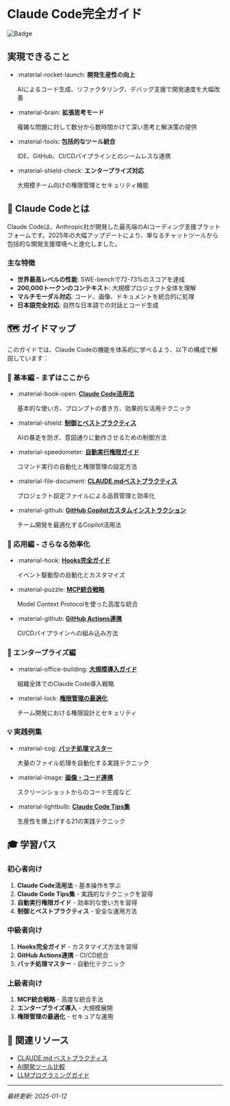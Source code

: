 # Claude Code完全ガイド

![Badge](https://img.shields.io/badge/AI-Claude_Code-blue.svg)

## 実現できること

<div class="grid cards" markdown>

-   :material-rocket-launch: **開発生産性の向上**
    
    AIによるコード生成、リファクタリング、デバッグ支援で開発速度を大幅改善

-   :material-brain: **拡張思考モード**
    
    複雑な問題に対して数分から数時間かけて深い思考と解決策の提供

-   :material-tools: **包括的なツール統合**
    
    IDE、GitHub、CI/CDパイプラインとのシームレスな連携

-   :material-shield-check: **エンタープライズ対応**
    
    大規模チーム向けの権限管理とセキュリティ機能

</div>

## 📖 Claude Codeとは

Claude Codeは、Anthropic社が開発した最先端のAIコーディング支援プラットフォームです。2025年の大幅アップデートにより、単なるチャットツールから包括的な開発支援環境へと進化しました。

### 主な特徴

- **世界最高レベルの性能**: SWE-benchで72-73%のスコアを達成
- **200,000トークンのコンテキスト**: 大規模プロジェクト全体を理解
- **マルチモーダル対応**: コード、画像、ドキュメントを統合的に処理
- **日本語完全対応**: 自然な日本語での対話とコード生成

## 🗺️ ガイドマップ

このガイドでは、Claude Codeの機能を体系的に学べるよう、以下の構成で解説しています：

### 🎯 基本編 - まずはここから

<div class="grid cards" markdown>

-   :material-book-open: **[Claude Code活用法](./claude-code-best-practices.md)**
    
    基本的な使い方、プロンプトの書き方、効果的な活用テクニック

-   :material-shield: **[制御とベストプラクティス](./claude-code-control-best-practices.md)**
    
    AIの暴走を防ぎ、意図通りに動作させるための制御方法

-   :material-speedometer: **[自動実行権限ガイド](./claude-code-auto-permission-guide.md)**
    
    コマンド実行の自動化と権限管理の設定方法

-   :material-file-document: **[CLAUDE.mdベストプラクティス](./claude-md-best-practices.md)**
    
    プロジェクト設定ファイルによる品質管理と効率化

-   :material-github: **[GitHub Copilotカスタムインストラクション](./github-copilot-custom-instructions-guide.md)**
    
    チーム開発を最適化するCopilot活用法

</div>

### 🚀 応用編 - さらなる効率化

<div class="grid cards" markdown>

-   :material-hook: **[Hooks完全ガイド](./claude-code-hooks-guide.md)**
    
    イベント駆動型の自動化とカスタマイズ

-   :material-puzzle: **[MCP統合戦略](./claude-code-mcp-integration.md)**
    
    Model Context Protocolを使った高度な統合

-   :material-github: **[GitHub Actions連携](./claude-code-github-actions.md)**
    
    CI/CDパイプラインへの組み込み方法

</div>

### 🏢 エンタープライズ編

<div class="grid cards" markdown>

-   :material-office-building: **[大規模導入ガイド](./claude-code-enterprise-deployment.md)**
    
    組織全体でのClaude Code導入戦略

-   :material-lock: **[権限管理の最適化](./claude-code-permission-optimization.md)**
    
    チーム開発における権限設計とセキュリティ

</div>

### 💡 実践例集

<div class="grid cards" markdown>

-   :material-cog: **[バッチ処理マスター](./claude-code-batch-processing.md)**
    
    大量のファイル処理を自動化する実践テクニック

-   :material-image: **[画像・コード連携](./claude-code-image-integration.md)**
    
    スクリーンショットからのコード生成など

-   :material-lightbulb: **[Claude Code Tips集](../Tips/claude-code-tips.md)**
    
    生産性を爆上げする21の実践テクニック

</div>

## 🎓 学習パス

### 初心者向け
1. **Claude Code活用法** - 基本操作を学ぶ
2. **Claude Code Tips集** - 実践的なテクニックを習得
3. **自動実行権限ガイド** - 効率的な使い方を習得
4. **制御とベストプラクティス** - 安全な運用方法

### 中級者向け
1. **Hooks完全ガイド** - カスタマイズ方法を習得
2. **GitHub Actions連携** - CI/CD統合
3. **バッチ処理マスター** - 自動化テクニック

### 上級者向け
1. **MCP統合戦略** - 高度な統合手法
2. **エンタープライズ導入** - 大規模展開
3. **権限管理の最適化** - セキュアな運用

## 🔗 関連リソース

- [CLAUDE.md ベストプラクティス](./claude-md-best-practices.md)
- [AI開発ツール比較](./ai-development-tools.md)
- [LLMプログラミングガイド](./llm-programming-guide.md)

---

*最終更新: 2025-01-12*